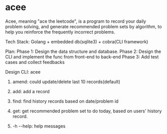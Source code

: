 # acee

Acee, meaning "ace the leetcode", is a program to record your daily problem solving, and generate recommended problem sets by algorithm, 
to help you reinforce the frequently incorrect problems.

Tech Stack:
Golang + embedded db(sqlite3) + cobra(CLI framework)

Plan:
Phase 1: Design the data structure and database. 
Phase 2: Design the CLI and implement the func from front-end to back-end
Phase 3: Add test cases and collect feedbacks

Design CLI:
acee 

1. amend: could update/delete last 10 records(default)

2. add: add a record

3. find: find history records based on date/problem id

4. get: get recommended problem set to do today, based on users' history record.

5. -h
  --help: help messages
